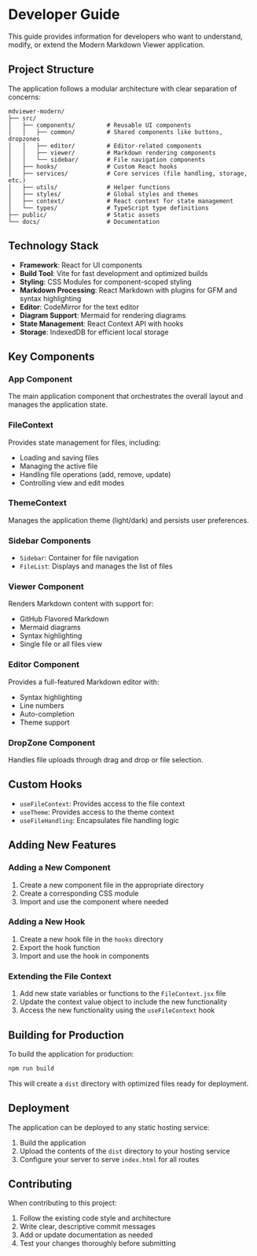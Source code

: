 # Developer Guide

This guide provides information for developers who want to understand, modify, or extend the Modern Markdown Viewer application.

## Project Structure

The application follows a modular architecture with clear separation of concerns:

```
mdviewer-modern/
├── src/
│   ├── components/         # Reusable UI components
│   │   ├── common/         # Shared components like buttons, dropzones
│   │   ├── editor/         # Editor-related components
│   │   ├── viewer/         # Markdown rendering components
│   │   └── sidebar/        # File navigation components
│   ├── hooks/              # Custom React hooks
│   ├── services/           # Core services (file handling, storage, etc.)
│   ├── utils/              # Helper functions
│   ├── styles/             # Global styles and themes
│   ├── context/            # React context for state management
│   └── types/              # TypeScript type definitions
├── public/                 # Static assets
└── docs/                   # Documentation
```

## Technology Stack

- **Framework**: React for UI components
- **Build Tool**: Vite for fast development and optimized builds
- **Styling**: CSS Modules for component-scoped styling
- **Markdown Processing**: React Markdown with plugins for GFM and syntax highlighting
- **Editor**: CodeMirror for the text editor
- **Diagram Support**: Mermaid for rendering diagrams
- **State Management**: React Context API with hooks
- **Storage**: IndexedDB for efficient local storage

## Key Components

### App Component

The main application component that orchestrates the overall layout and manages the application state.

### FileContext

Provides state management for files, including:
- Loading and saving files
- Managing the active file
- Handling file operations (add, remove, update)
- Controlling view and edit modes

### ThemeContext

Manages the application theme (light/dark) and persists user preferences.

### Sidebar Components

- `Sidebar`: Container for file navigation
- `FileList`: Displays and manages the list of files

### Viewer Component

Renders Markdown content with support for:
- GitHub Flavored Markdown
- Mermaid diagrams
- Syntax highlighting
- Single file or all files view

### Editor Component

Provides a full-featured Markdown editor with:
- Syntax highlighting
- Line numbers
- Auto-completion
- Theme support

### DropZone Component

Handles file uploads through drag and drop or file selection.

## Custom Hooks

- `useFileContext`: Provides access to the file context
- `useTheme`: Provides access to the theme context
- `useFileHandling`: Encapsulates file handling logic

## Adding New Features

### Adding a New Component

1. Create a new component file in the appropriate directory
2. Create a corresponding CSS module
3. Import and use the component where needed

### Adding a New Hook

1. Create a new hook file in the `hooks` directory
2. Export the hook function
3. Import and use the hook in components

### Extending the File Context

1. Add new state variables or functions to the `FileContext.jsx` file
2. Update the context value object to include the new functionality
3. Access the new functionality using the `useFileContext` hook

## Building for Production

To build the application for production:

```bash
npm run build
```

This will create a `dist` directory with optimized files ready for deployment.

## Deployment

The application can be deployed to any static hosting service:

1. Build the application
2. Upload the contents of the `dist` directory to your hosting service
3. Configure your server to serve `index.html` for all routes

## Contributing

When contributing to this project:

1. Follow the existing code style and architecture
2. Write clear, descriptive commit messages
3. Add or update documentation as needed
4. Test your changes thoroughly before submitting
